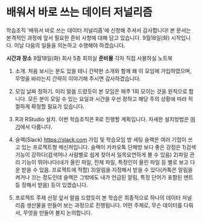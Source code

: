 # 배워서 바로 쓰는 데이터 저널리즘

학습조직 '배워서 바로 쓰는 데이터 저널리즘'에 신청해 주셔서 감사합니다! 본 문서는 본격적인 과정에 앞서 필요한 준비 사항에 대해 담고 있습니다. 9월18일(화) 시작입니다. 이날 다음의 일들을 의논하고 수행해야 하겠습니다.

**시간과 장소**
9월18일(화) 회사 5층 회의실
**준비물**
각자 직접 사용하실 노트북

1.  소개. 처음 보시는 분도 있을 테니 간략한 소개와 함께 왜 이 모임에 가입하였으며, 무엇을 바라는지 간략히 이야기해 주시면 감사하겠습니다.

2.  모임 날짜 정하기. 미리 말씀 드렸듯이 본 모임은 매주 1회 모이는 것을 원칙으로 합니다. 모든 분이 모일 수 있는 요일과 시간을 우선 정하고
    해당 주의 상황에 따라 적절하게 확정할 필요가 있습니다.

3.  R과 RStudio 설치. 이번 학습조직은 R로 진행할 계획입니다.
    자세한 설치방법은 <a href="https://github.com/FifthSaint/2018-4Q-DirectDataJournalism/blob/gh-pages/R.md">여기</a>에서 다룹니다.

4.  슬랙(Slack) <https://slack.com> 가입 및 학습모임 방 세팅
    슬랙은 여러 기업이 쓰고 있는 프로젝트형 메신저입니다. 슬랙이 카카오톡 단체방 보다 좋은 강점은 
    1)검색 기능이 강하다(검색어나 사람별로 쉽게 찾아서 일목요연하게 볼 수 있음)
    2)파일 관리 기능이 뛰어나다(내가 올린 파일, 전체 파일, 특정인이 올린 파일 등 별로 보고 다운 받을 수 있음. 프로젝트에 적합)
    3)알림을 지정해서 받을 수 있다(카톡은 알림을 켜거나 끄는 정도인데 슬랙은 그밖에도 내가 언급된 알림, 특정 단어가 포함된 멘트 등 정해서 받음)
    등이 있겠습니다.

5.  프로젝트 주제 선정
    앞서 말씀 드렸듯이 본 학습은 최종적으로 하나의 데이터 저널리즘 생산물을 만들어 보는 과정으로 진행됩니다.
    어떤 주제로, 무슨 데이터를 다뤄서, 무엇을 만들어 볼지 논의합니다.


